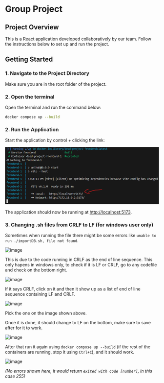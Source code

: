 # Group Project

## Project Overview
This is a React application developed collaboratively by our team. Follow the instructions below to set up and run the project.

## Getting Started

### 1. Navigate to the Project Directory
Make sure you are in the root folder of the project.

### 2. Open the terminal
Open the terminal and run the command below:

```sh
docker compose up --build
```

### 2. Run the Application
Start the application by control + clicking the link:

![Link to click](./assets/Screenshot%202025-02-25%20164421.png)

The application should now be running at [http://localhost:5173](http://localhost:5173).


### 3. Changing .sh files from CRLF to LF (for windows user only)
Sometimes when running the file there might be some errors like ```unable to run ./importDB.sh, file not found```. 

![image](https://github.com/user-attachments/assets/772fa24a-8e3d-403e-b2ae-2bb687eab8d7)

This is due to the code running in CRLF as the end of line sequence. This only hapens in windows only, to check if it is LF or CRLF, go to any codefile and check on the bottom right.

![image](https://github.com/user-attachments/assets/ef6a8605-f32f-4d33-8884-52f79d8a684b)


If it says CRLF, click on it and then it show up as a list of end of line sequence containing LF and CRLF.

![image](https://github.com/user-attachments/assets/3c6d6773-720a-478f-bb68-578f05a45c21)


Pick the one on the image shown above.

Once it is done, it should change to LF on the bottom, make sure to save after for it to work.

![image](https://github.com/user-attachments/assets/ca9f16ab-4b83-4c56-bbb1-915b764a0b3a)

After that run it again using ```docker compose up --build``` (if the rest of the containers are running, stop it using ```Ctrl+C```), and it should work.

![image](https://github.com/user-attachments/assets/9d60f422-5499-4f51-b9ae-0b7a8fa9c99d)

*(No errors shown here, it would return ```exited with code [number]```, in this case 255)*
